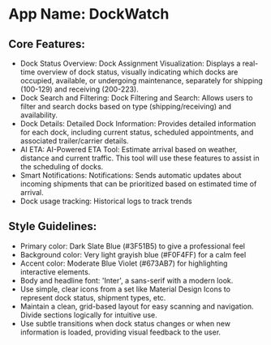 # **App Name**: DockWatch

## Core Features:

- Dock Status Overview: Dock Assignment Visualization: Displays a real-time overview of dock status, visually indicating which docks are occupied, available, or undergoing maintenance, separately for shipping (100-129) and receiving (200-223).
- Dock Search and Filtering: Dock Filtering and Search: Allows users to filter and search docks based on type (shipping/receiving) and availability.
- Dock Details: Detailed Dock Information: Provides detailed information for each dock, including current status, scheduled appointments, and associated trailer/carrier details.
- AI ETA: AI-Powered ETA Tool: Estimate arrival based on weather, distance and current traffic. This tool will use these features to assist in the scheduling of docks.
- Smart Notifications: Notifications: Sends automatic updates about incoming shipments that can be prioritized based on estimated time of arrival.
- Dock usage tracking: Historical logs to track trends

## Style Guidelines:

- Primary color: Dark Slate Blue (#3F51B5) to give a professional feel
- Background color: Very light grayish blue (#F0F4FF) for a calm feel
- Accent color: Moderate Blue Violet (#673AB7) for highlighting interactive elements.
- Body and headline font: 'Inter', a sans-serif with a modern look.
- Use simple, clear icons from a set like Material Design Icons to represent dock status, shipment types, etc.
- Maintain a clean, grid-based layout for easy scanning and navigation. Divide sections logically for intuitive use.
- Use subtle transitions when dock status changes or when new information is loaded, providing visual feedback to the user.